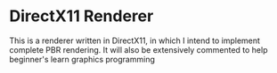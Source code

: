 # DirectX11 Renderer

This is a renderer written in DirectX11, in which I intend to implement complete PBR rendering. It will also be extensively commented to help beginner's learn graphics programming
